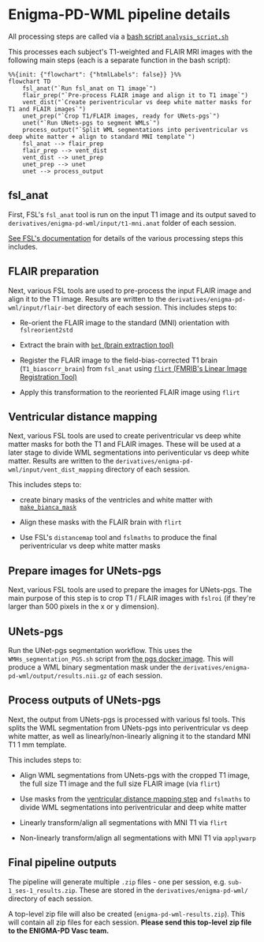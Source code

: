 # Enigma-PD-WML pipeline details

All processing steps are called via a [bash script `analysis_script.sh`](../analysis_script.sh)

This processes each subject's T1-weighted and FLAIR MRI images with the following main steps (each is a separate
function in the bash script):

```mermaid
%%{init: {"flowchart": {"htmlLabels": false}} }%%
flowchart TD
    fsl_anat("`Run fsl_anat on T1 image`")
    flair_prep("`Pre-process FLAIR image and align it to T1 image`")
    vent_dist("`Create periventricular vs deep white matter masks for T1 and FLAIR images`")
    unet_prep("`Crop T1/FLAIR images, ready for UNets-pgs`")
    unet("`Run UNets-pgs to segment WMLs`")
    process_output("`Split WML segmentations into periventricular vs deep white matter + align to standard MNI template`")
    fsl_anat --> flair_prep
    flair_prep --> vent_dist
    vent_dist --> unet_prep
    unet_prep --> unet
    unet --> process_output
```

## fsl_anat

First, FSL's `fsl_anat` tool is run on the input T1 image and its output saved to
`derivatives/enigma-pd-wml/input/t1-mni.anat` folder of each session.

[See FSL's documentation](https://fsl.fmrib.ox.ac.uk/fsl/docs/#/structural/fsl_anat) for details of the various
processing steps this includes.

## FLAIR preparation

Next, various FSL tools are used to pre-process the input FLAIR image and align it to the T1 image. Results are written
to the `derivatives/enigma-pd-wml/input/flair-bet` directory of each session. This includes steps to:

- Re-orient the FLAIR image to the standard (MNI) orientation with `fslreorient2std`

- Extract the brain with [`bet` (brain extraction tool)](https://fsl.fmrib.ox.ac.uk/fsl/docs/#/structural/bet?id=bet-brain-extraction-tool)

- Register the FLAIR image to the field-bias-corrected T1 brain (`T1_biascorr_brain`) from `fsl_anat` using
  [`flirt` (FMRIB's Linear Image Registration Tool)](https://fsl.fmrib.ox.ac.uk/fsl/docs/#/registration/flirt/index)

- Apply this transformation to the reoriented FLAIR image using `flirt`

## Ventricular distance mapping

Next, various FSL tools are used to create periventricular vs deep white matter masks for both the T1 and FLAIR images.
These will be used at a later stage to divide WML segmentations into periventicular vs deep white matter. Results are
written to the `derivatives/enigma-pd-wml/input/vent_dist_mapping` directory of each session.

This includes steps to:

- create binary masks of the ventricles and white matter with
  [`make_bianca_mask`](https://fsl.fmrib.ox.ac.uk/fsl/docs/#/structural/bianca)

- Align these masks with the FLAIR brain with `flirt`

- Use FSL's `distancemap` tool and `fslmaths` to produce the final periventricular vs deep white matter masks

## Prepare images for UNets-pgs

Next, various FSL tools are used to prepare the images for UNets-pgs. The main purpose of this step is to crop T1 /
FLAIR images with `fslroi` (if they're larger than 500 pixels in the x or y dimension).

## UNets-pgs

Run the UNet-pgs segmentation workflow. This uses the `WMHs_segmentation_PGS.sh` script from
[the pgs docker image](https://hub.docker.com/r/cvriend/pgs/tags). This will produce a WML binary segmentation mask
under the `derivatives/enigma-pd-wml/output/results.nii.gz` of each session.

## Process outputs of UNets-pgs

Next, the output from UNets-pgs is processed with various fsl tools. This splits the WML segmentation from UNets-pgs
into periventricular vs deep white matter, as well as linearly/non-linearly aligning it to the standard MNI T1 1 mm
template.

This includes steps to:

- Align WML segmentations from UNets-pgs with the cropped T1 image, the full size T1 image and the full size FLAIR image
  (via `flirt`)

- Use masks from the [ventricular distance mapping step](#ventricular-distance-mapping) and `fslmaths` to divide WML
  segmentations into periventricular and deep white matter

- Linearly transform/align all segmentations with MNI T1 via `flirt`

- Non-linearly transform/align all segmentations with MNI T1 via `applywarp`

## Final pipeline outputs

The pipeline will generate multiple `.zip` files - one per session, e.g. `sub-1_ses-1_results.zip`. These are
stored in the `derivatives/enigma-pd-wml/` directory of each session.

A top-level zip file will also be created (`enigma-pd-wml-results.zip`). This will contain all zip files for each session.
**Please send this top-level zip file to the ENIGMA-PD Vasc team.**
